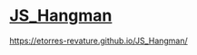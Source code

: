# [JS_Hangman](https://etorres-revature.github.io/JS_Hangman/)

 https://etorres-revature.github.io/JS_Hangman/